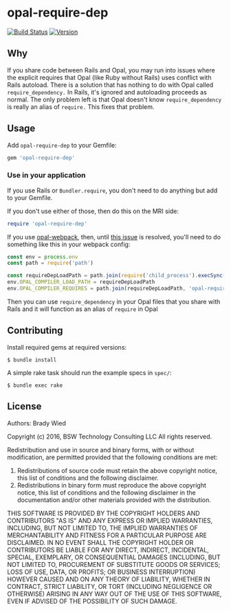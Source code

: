 # opal-require-dep

[![Build Status](http://img.shields.io/travis/wied03/opal-require-dep/master.svg?style=flat)](http://travis-ci.org/wied03/opal-require-dep)
[![Version](http://img.shields.io/gem/v/opal-require-dep.svg?style=flat-square)](https://rubygems.org/gems/opal-require-dep)

## Why

If you share code between Rails and Opal, you may run into issues where the explicit requires that Opal (like Ruby without Rails) uses conflict with Rails autoload. There is a solution that has nothing to do with Opal called `require_dependency.` In Rails, it's ignored and autoloading proceeds as normal. The only problem left is that Opal doesn't know `require_dependency` is really an alias of `require.` This fixes that problem.

## Usage

Add `opal-require-dep` to your Gemfile:

```ruby
gem 'opal-require-dep'
```

### Use in your application

If you use Rails or `Bundler.require`, you don't need to do anything but add to your Gemfile.

If you don't use either of those, then do this on the MRI side:

```ruby
require 'opal-require-dep'
```

If you use [opal-webpack](https://github.com/cj/opal-webpack), then, until [this issue](https://github.com/cj/opal-webpack/issues/31) is resolved, you'll need to do something like this in your webpack config:
```js
const env = process.env
const path = require('path')

const requireDepLoadPath = path.join(require('child_process').execSync("ruby -e \"puts Gem::Specification.find_by_name('opal-require-dep').gem_dir\"").toString().trim(), 'lib')
env.OPAL_COMPILER_LOAD_PATH = requireDepLoadPath
env.OPAL_COMPILER_REQUIRES = path.join(requireDepLoadPath, 'opal-require-dep')
```

Then you can use `require_dependency` in your Opal files that you share with Rails and it will function as an alias of
`require` in Opal

## Contributing

Install required gems at required versions:

    $ bundle install

A simple rake task should run the example specs in `spec/`:

    $ bundle exec rake

## License

Authors: Brady Wied

Copyright (c) 2016, BSW Technology Consulting LLC
All rights reserved.

Redistribution and use in source and binary forms, with or without modification, are permitted provided that the following conditions are met:

1. Redistributions of source code must retain the above copyright notice, this list of conditions and the following disclaimer.
2. Redistributions in binary form must reproduce the above copyright notice, this list of conditions and the following disclaimer in the documentation and/or other materials provided with the distribution.

THIS SOFTWARE IS PROVIDED BY THE COPYRIGHT HOLDERS AND CONTRIBUTORS "AS IS" AND ANY EXPRESS OR IMPLIED WARRANTIES, INCLUDING, BUT NOT LIMITED TO, THE IMPLIED WARRANTIES OF MERCHANTABILITY AND FITNESS FOR A PARTICULAR PURPOSE ARE DISCLAIMED. IN NO EVENT SHALL THE COPYRIGHT HOLDER OR CONTRIBUTORS BE LIABLE FOR ANY DIRECT, INDIRECT, INCIDENTAL, SPECIAL, EXEMPLARY, OR CONSEQUENTIAL DAMAGES (INCLUDING, BUT NOT LIMITED TO, PROCUREMENT OF SUBSTITUTE GOODS OR SERVICES; LOSS OF USE, DATA, OR PROFITS; OR BUSINESS INTERRUPTION) HOWEVER CAUSED AND ON ANY THEORY OF LIABILITY, WHETHER IN CONTRACT, STRICT LIABILITY, OR TORT (INCLUDING NEGLIGENCE OR OTHERWISE) ARISING IN ANY WAY OUT OF THE USE OF THIS SOFTWARE, EVEN IF ADVISED OF THE POSSIBILITY OF SUCH DAMAGE.

